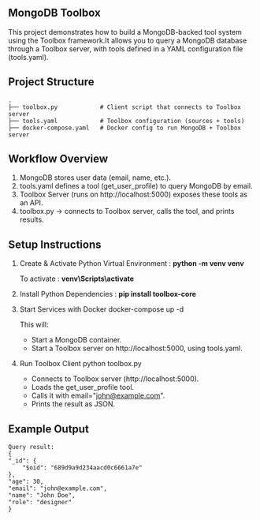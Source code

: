 ## MongoDB Toolbox 
This project demonstrates how to build a MongoDB-backed tool system using the Toolbox framework.It allows you to query a MongoDB database through a Toolbox server, with tools defined in a YAML configuration file (tools.yaml).
## Project Structure
    .
    ├── toolbox.py            # Client script that connects to Toolbox server
    ├── tools.yaml            # Toolbox configuration (sources + tools)
    ├── docker-compose.yaml   # Docker config to run MongoDB + Toolbox server
## Workflow Overview
1. MongoDB stores user data (email, name, etc.).
2. tools.yaml defines a tool (get_user_profile) to query MongoDB by email.
3. Toolbox Server (runs on http://localhost:5000) exposes these tools as an API.
4. toolbox.py → connects to Toolbox server, calls the tool, and prints results.
## Setup Instructions
1. Create & Activate Python Virtual Environment :
    **python -m venv venv**

    To activate :
    **venv\Scripts\activate**
2. Install Python Dependencies :
    **pip install toolbox-core**
3. Start Services with Docker
    docker-compose up -d

    This will:
    - Start a MongoDB container.
    - Start a Toolbox server on http://localhost:5000, using tools.yaml.
4. Run Toolbox Client
    python toolbox.py
    - Connects to Toolbox server (http://localhost:5000).
    - Loads the get_user_profile tool.
    - Calls it with email="john@example.com".
    - Prints the result as JSON.

## Example Output
    Query result:
    {
    "_id": {
        "$oid": "689d9a9d234aacd0c6661a7e"
    },
    "age": 30,
    "email": "john@example.com",
    "name": "John Doe",
    "role": "designer"
    }